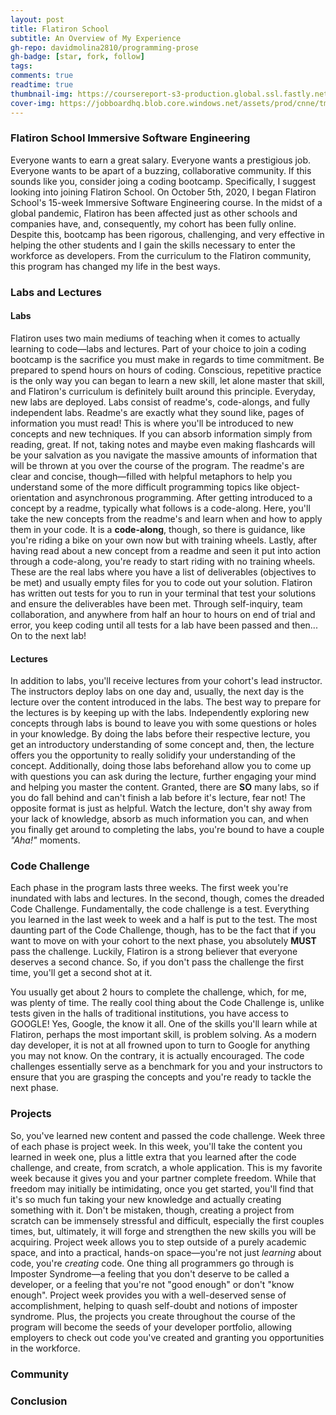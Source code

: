 ```yaml
---
layout: post
title: Flatiron School  
subtitle: An Overview of My Experience
gh-repo: davidmolina2810/programming-prose
gh-badge: [star, fork, follow]
tags: 
comments: true
readtime: true
thumbnail-img: https://coursereport-s3-production.global.ssl.fastly.net/uploads/school/logo/8/original/flatironschool.png
cover-img: https://jobboardhq.blob.core.windows.net/assets/prod/cnne/tm2l/employerLogo.png?v=191120032141
---
```


### Flatiron School Immersive Software Engineering  
Everyone wants to earn a great salary. Everyone wants a prestigious job. Everyone wants to be apart of a buzzing, collaborative community. If this sounds like you, consider joing a coding bootcamp. Specifically, I suggest looking into joining Flatiron School. On October 5th, 2020, I began Flatiron School's 15-week Immersive Software Engineering course. In the midst of a global pandemic, Flatiron has been affected just as other schools and companies have, and, consequently, my cohort has been fully online. Despite this, bootcamp has been rigorous, challenging, and very effective in helping the other students and I gain the skills necessary to enter the workforce as developers. From the curriculum to the Flatiron community, this program has changed my life in the best ways. 

### Labs and Lectures  

#### Labs  
Flatiron uses two main mediums of teaching when it comes to actually learning to code&mdash;labs and lectures. Part of your choice to join a coding bootcamp is the sacrifice you must make in regards to time commitment. Be prepared to spend hours on hours of coding. Conscious, repetitive practice is the only way you can began to learn a new skill, let alone master that skill, and Flatiron's curriculum is definitely built around this principle. Everyday, new labs are deployed. Labs consist of readme's, code-alongs, and fully independent labs. Readme's are exactly what they sound like, pages of information you must read! This is where you'll be introduced to new concepts and new techniques. If you can absorb information simply from reading, great. If not, taking notes and maybe even making flashcards will be your salvation as you navigate the massive amounts of information that will be thrown at you over the course of the program. The readme's are clear and concise, though&mdash;filled with helpful metaphors to help you understand some of the more difficult programming topics like object-orientation and asynchronous programming. After getting introduced to a concept by a readme, typically what follows is a code-along. Here, you'll take the new concepts from the readme's and learn when and how to apply them in your code. It is a **code-along**, though, so there is guidance, like you're riding a bike on your own now but with training wheels. Lastly, after having read about a new concept from a readme and seen it put into action through a code-along, you're ready to start riding with no training wheels. These are the real labs where you have a list of deliverables (objectives to be met) and usually empty files for you to code out your solution. Flatiron has written out tests for you to run in your terminal that test your solutions and ensure the deliverables have been met. Through self-inquiry, team collaboration, and anywhere from half an hour to hours on end of trial and error, you keep coding until all tests for a lab have been passed and then... On to the next lab!  

#### Lectures  
In addition to labs, you'll receive lectures from your cohort's lead instructor. The instructors deploy labs on one day and, usually, the next day is the lecture over the content introduced in the labs. The best way to prepare for the lectures is by keeping up with the labs. Independently exploring new concepts through labs is bound to leave you with some questions or holes in your knowledge. By doing the labs before their respective lecture, you get an introductory understanding of some concept and, then, the lecture offers you the opportunity to really solidify your understanding of the concept. Additionally, doing those labs beforehand allow you to come up with questions you can ask during the lecture, further engaging your mind and helping you master the content. Granted, there are __SO__ many labs, so if you do fall behind and can't finish a lab before it's lecture, fear not! The opposite format is just as helpful. Watch the lecture, don't shy away from your lack of knowledge, absorb as much information you can, and when you finally get around to completing the labs, you're bound to have a couple *"Aha!"* moments.

### Code Challenge  
Each phase in the program lasts three weeks. The first week you're inundated with labs and lectures. In the second, though, comes the dreaded Code Challenge. Fundamentally, the code challenge is a test. Everything you learned in the last week to week and a half is put to the test. The most daunting part of the Code Challenge, though, has to be the fact that if you want to move on with your cohort to the next phase, you absolutely __MUST__ pass the challenge. Luckily, Flatiron is a strong believer that everyone deserves a second chance. So, if you don't pass the challenge the first time, you'll get a second shot at it.  

You usually get about 2 hours to complete the challenge, which, for me, was plenty of time. The really cool thing about the Code Challenge is, unlike tests given in the halls of traditional institutions, you have access to GOOGLE! Yes, Google, the know it all. One of the skills you'll learn while at Flatiron, perhaps the most important skill, is problem solving. As a modern day developer, it is not at all frowned upon to turn to Google for anything you may not know. On the contrary, it is actually encouraged. The code challenges essentially serve as a benchmark for you and your instructors to ensure that you are grasping the concepts and you're ready to tackle the next phase.

### Projects  
So, you've learned new content and passed the code challenge. Week three of each phase is project week. In this week, you'll take the content you learned in week one, plus a little extra that you learned after the code challenge, and create, from scratch, a whole application. This is my favorite week because it gives you and your partner complete freedom. While that freedom may initially be intimidating, once you get started, you'll find that it's so much fun taking your new knowledge and actually creating something with it. Don't be mistaken, though, creating a project from scratch can be immensely stressful and difficult, especially the first couples times, but, ultimately, it will forge and strengthen the new skills you will be acquiring. Project week allows you to step outside of a purely academic space, and into a practical, hands-on space&mdash;you're not just *learning* about code, you're *creating* code. One thing all programmers go through is Imposter Syndrome&mdash;a feeling that you don't deserve to be called a developer, or a feeling that you're not "good enough" or don't "know enough". Project week provides you with a well-deserved sense of accomplishment, helping to quash self-doubt and notions of imposter syndrome. Plus, the projects you create throughout the course of the program will become the seeds of your developer portfolio, allowing employers to check out code you've created and granting you opportunities in the workforce. 

### Community  


### Conclusion